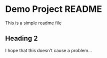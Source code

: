 # Demo Project README

This is a simple readme file

## Heading 2

I hope that this doesn't cause a problem...

